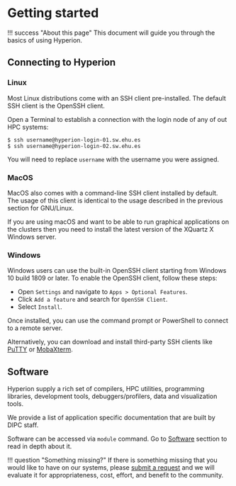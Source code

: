 # Getting started

!!! success "About this page" This document will guide you through the basics of using Hyperion.

## Connecting to Hyperion

### Linux

Most Linux distributions come with an SSH client pre-installed. The default SSH client is the OpenSSH client.

Open a Terminal to establish a connection with the login node of any of out HPC systems:

```
$ ssh username@hyperion-login-01.sw.ehu.es
$ ssh username@hyperion-login-02.sw.ehu.es
```

You will need to replace `username` with the username you were assigned.

### MacOS

MacOS also comes with a command-line SSH client installed by default. The usage of this client is identical to the usage described in the previous section for GNU/Linux.

If you are using macOS and want to be able to run graphical applications on the clusters then you need to install the latest version of the XQuartz X Windows server.

### Windows
Windows users can use the built-in OpenSSH client starting from Windows 10 build 1809 or later. To enable the OpenSSH client, follow these steps:

- Open ``Settings`` and navigate to ``Apps > Optional Features``.
- Click ``Add a feature`` and search for ``OpenSSH Client``.
- Select ``Install``.

Once installed, you can use the command prompt or PowerShell to connect to a remote server.

Alternatively, you can download and install third-party SSH clients like [PuTTY](https://www.putty.org/) or [MobaXterm](https://mobaxterm.mobatek.net).

## Software

Hyperion supply a rich set of compilers, HPC utilities, programming libraries, development tools, debuggers/profilers, data and visualization tools. 

We provide a list of application specific documentation that are built by DIPC staff. 

Software can be accessed via `module` command. Go to [Software](/path/to/software) secttion to read in depth about it.

!!! question "Something missing?" 
    If there is something missing that you would like to have on our systems, please [submit a request](/path/to/request/submission) and we will evaluate it for appropriateness, cost, effort, and benefit to the community.


